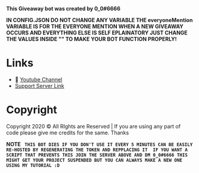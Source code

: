 **This Giveaway bot was created by 0_0#6666**

**IN CONFIG.JSON DO NOT CHANGE ANY VARIABLE THE everyoneMention VARIABLE IS FOR THE EVERYONE MENTION WHEN A NEW GIVEAWAY OCCURS AND EVERYTHING ELSE IS SELF EPLAINATORY JUST CHANGE THE VALUES 
INSIDE "" TO MAKE YOUR BOT FUNCTION PROPERLY!**
# Links
- 🔗 [Youtube Channel](https://www.youtube.com/channel/UCF9E-xef9jL9QgziZRDHKKQ)
- [Support Server Link](https://discord.gg/REAW5VM)
# Copyright 
Copyright 2020 © All RIghts are Reserved | If you are using any part of code please give me credits for the same. Thanks

**NOTE
`` THIS BOT DIES IF YOU DON'T USE IT EVERY 5 MINUTES CAN BE EASILY RE-HOSTED BY REGENERATING THE TOKEN AND REPPLACING IT 
IF YOU WANT A SCRIPT THAT PREVENTS THIS JOIN THE SERVER ABOVE AND DM 0_0#6666 THIS MIGHT GET YOUR PROJECT SUSPENDED BUT YOU CAN ALWAYS
MAKE A NEW ONE USING MY TUTORIAL :D``**